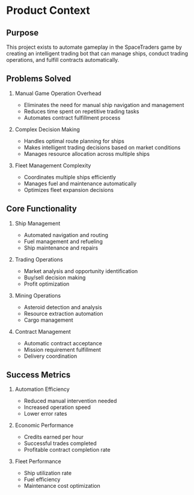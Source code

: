 # Product Context

## Purpose
This project exists to automate gameplay in the SpaceTraders game by creating an intelligent trading bot that can manage ships, conduct trading operations, and fulfill contracts automatically.

## Problems Solved
1. Manual Game Operation Overhead
   - Eliminates the need for manual ship navigation and management
   - Reduces time spent on repetitive trading tasks
   - Automates contract fulfillment process

2. Complex Decision Making
   - Handles optimal route planning for ships
   - Makes intelligent trading decisions based on market conditions
   - Manages resource allocation across multiple ships

3. Fleet Management Complexity
   - Coordinates multiple ships efficiently
   - Manages fuel and maintenance automatically
   - Optimizes fleet expansion decisions

## Core Functionality
1. Ship Management
   - Automated navigation and routing
   - Fuel management and refueling
   - Ship maintenance and repairs

2. Trading Operations
   - Market analysis and opportunity identification
   - Buy/sell decision making
   - Profit optimization

3. Mining Operations
   - Asteroid detection and analysis
   - Resource extraction automation
   - Cargo management

4. Contract Management
   - Automatic contract acceptance
   - Mission requirement fulfillment
   - Delivery coordination

## Success Metrics
1. Automation Efficiency
   - Reduced manual intervention needed
   - Increased operation speed
   - Lower error rates

2. Economic Performance
   - Credits earned per hour
   - Successful trades completed
   - Profitable contract completion rate

3. Fleet Performance
   - Ship utilization rate
   - Fuel efficiency
   - Maintenance cost optimization